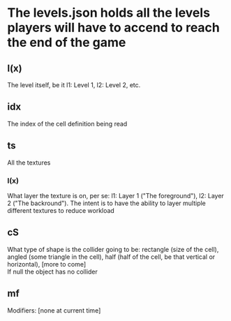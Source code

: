 # The levels.json holds all the levels players will have to accend to reach the end of the game
## l(x)
The level itself, be it l1: Level 1, l2: Level 2, etc.
## idx
The index of the cell definition being read
## ts
All the textures
### l(x)
What layer the texture is on, per se: l1: Layer 1 ("The foreground"), l2: Layer 2 ("The backround"). The intent is to have the ability to layer multiple different textures to reduce workload
## cS
What type of shape is the collider going to be: rectangle (size of the cell), angled (some triangle in the cell), half (half of the cell, be that vertical or horizontal), [more to come]  
If null the object has no collider
## mf
Modifiers: [none at current time]